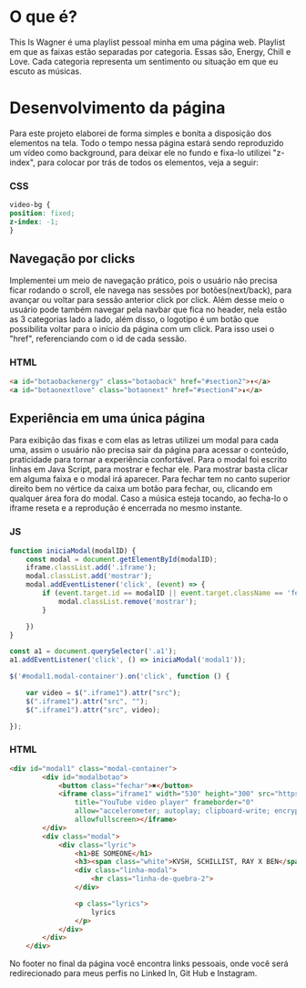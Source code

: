 # O que é?
This Is Wagner é uma playlist pessoal minha em uma página web.
Playlist em que as faixas estão separadas por categoria. Essas são, Energy, Chill e Love. Cada categoria representa um sentimento ou situação em que eu escuto as músicas.

# Desenvolvimento da página
Para este projeto elaborei de forma simples e bonita a disposição dos elementos na tela. Todo o tempo nessa página estará sendo reproduzido um vídeo como background, para deixar ele no fundo e fixa-lo utilizei "z-index", para colocar por trás de todos os elementos, veja a seguir:
### CSS
```css
video-bg {
position: fixed;
z-index: -1;
}
```
## Navegação por clicks
Implementei um meio de navegação prático, pois o usuário não precisa ficar rodando o scroll, ele navega nas sessões por botões(next/back), para avançar ou voltar para sessão anterior click por click. Além desse meio o usuário pode também navegar pela navbar que fica no header, nela estão as 3 categorias lado a lado, além disso, o logotipo é um botão que possibilita voltar para o início da página com um click. Para isso usei o "href", referenciando com o id de cada sessão.
### HTML
```html
<a id="botaobackenergy" class="botaoback" href="#section2">↟</a>
<a id="botaonextlove" class="botaonext" href="#section4">↡</a>
```
## Experiência em uma única página
Para exibição das fixas e com elas as letras utilizei um modal para cada uma, assim o usuário não precisa sair da página para acessar o conteúdo, praticidade para tornar a experiência confortável. Para o modal foi escrito linhas em Java Script, para mostrar e fechar ele. Para mostrar basta clicar em alguma faixa e o modal irá aparecer. Para fechar tem no canto superior direito bem no vértice da caixa um botão para fechar, ou, clicando em qualquer área fora do modal. Caso a música esteja tocando, ao fecha-lo o iframe reseta e a reprodução é encerrada no mesmo instante.
### JS
```javascript
function iniciaModal(modalID) {
    const modal = document.getElementById(modalID);
    iframe.classList.add('.iframe');
    modal.classList.add('mostrar');
    modal.addEventListener('click', (event) => {
        if (event.target.id == modalID || event.target.className == 'fechar') {
            modal.classList.remove('mostrar');
        }

    })
}

const a1 = document.querySelector('.a1');
a1.addEventListener('click', () => iniciaModal('modal1'));

$('#modal1.modal-container').on('click', function () {

    var video = $(".iframe1").attr("src");
    $(".iframe1").attr("src", "");
    $(".iframe1").attr("src", video);

});
```
### HTML
```html
<div id="modal1" class="modal-container">
        <div id="modalbotao">
            <button class="fechar">✖</button>
            <iframe class="iframe1" width="530" height="300" src="https://www.youtube-nocookie.com/embed/aq_gGxMZ6tg"
                title="YouTube video player" frameborder="0"
                allow="accelerometer; autoplay; clipboard-write; encrypted-media; gyroscope; picture-in-picture"
                allowfullscreen></iframe>
        </div>
        <div class="modal">
            <div class="lyric">
                <h1>BE SOMEONE</h1>
                <h3><span class="white">KVSH, SCHILLIST, RAY X BEN</span> ϟ ENERGY</h3>
                <div class="linha-modal">
                    <hr class="linha-de-quebra-2">
                </div>

                <p class="lyrics">
                    lyrics
                </p>
            </div>
        </div>
    </div>
```
No footer no final da página você encontra links pessoais, onde você será redirecionado para meus perfis no Linked In, Git Hub e Instagram.

